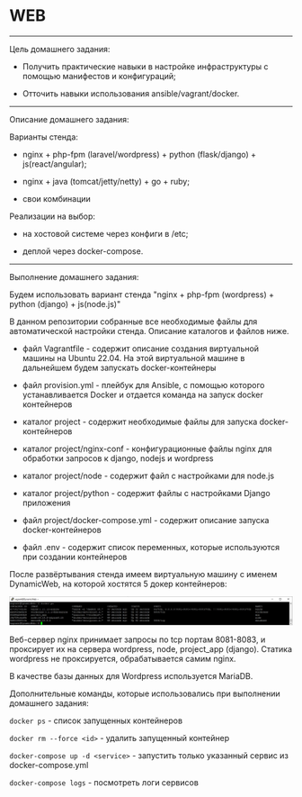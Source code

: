 # WEB

----------------------------------------------------------------------------------------------

Цель домашнего задания:

- Получить практические навыки в настройке инфраструктуры с помощью манифестов и конфигураций;

- Отточить навыки использования ansible/vagrant/docker.

----------------------------------------------------------------------------------------------

Описание домашнего задания:

Варианты стенда:

- nginx + php-fpm (laravel/wordpress) + python (flask/django) + js(react/angular);

- nginx + java (tomcat/jetty/netty) + go + ruby;

- свои комбинации

Реализации на выбор:

- на хостовой системе через конфиги в /etc;

- деплой через docker-compose.

-----------------------------------------------------------------------------------------------

Выполнение домашнего задания:

Будем использовать вариант стенда "nginx + php-fpm (wordpress) + python (django) + js(node.js)"

В данном репозитории собранные все необходимые файлы для автоматической настройки стенда. Описание каталогов и файлов ниже.

- файл Vagrantfile - содержит описание создания виртуальной машины на Ubuntu 22.04. На этой виртуальной машине в дальнейшем будем запускать docker-контейнеры

- файл provision.yml - плейбук для Ansible, с помощью которого устанавливается Docker и отдается команда на запуск docker контейнеров

- каталог project - содержит необходимые файлы для запуска docker-контейнеров

- каталог project/nginx-conf - конфигурационные файлы nginx для обработки запросов к django, nodejs и wordpress

- каталог project/node - содержит файл с настройками для node.js

- каталог project/python - содержит файлы с настройками Django приложения

- файл project/docker-compose.yml - содержит описание запуска docker-контейнеров

- файл .env - содержит список переменных, которые используются при создании контейнеров

После развёртывания стенда имеем виртуальную машину с именем DynamicWeb, на которой хостятся 5 докер контейнеров:

![Image alt](https://github.com/NikPuskov/WEB/blob/main/web.jpg)

Веб-сервер nginx принимает запросы по tcp портам 8081-8083, и проксирует их на сервера wordpress, node, project_app (django). Статика wordpress не проксируется, обрабатывается самим nginx.

В качестве базы данных для Wordpress используется MariaDB.

Дополнительные команды, которые использовались при выполнении домашнего задания:

`docker ps` - список запущенных контейнеров

`docker rm --force <id>` - удалить запущенный контейнер

`docker-compose up -d <service>` - запустить только указанный сервис из docker-compose.yml

`docker-compose logs` - посмотреть логи сервисов
